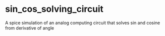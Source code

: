 # sin_cos_solving_circuit
A spice simulation of an analog computing circuit that solves sin and cosine from derivative of angle
